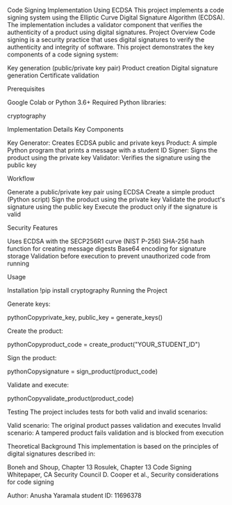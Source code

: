 Code Signing Implementation Using ECDSA
This project implements a code signing system using the Elliptic Curve Digital Signature Algorithm (ECDSA). The implementation includes a validator component that verifies the authenticity of a product using digital signatures.
Project Overview
Code signing is a security practice that uses digital signatures to verify the authenticity and integrity of software. This project demonstrates the key components of a code signing system:

Key generation (public/private key pair)
Product creation
Digital signature generation
Certificate validation

Prerequisites

Google Colab or Python 3.6+
Required Python libraries:

cryptography



Implementation Details
Key Components

Key Generator: Creates ECDSA public and private keys
Product: A simple Python program that prints a message with a student ID
Signer: Signs the product using the private key
Validator: Verifies the signature using the public key

Workflow

Generate a public/private key pair using ECDSA
Create a simple product (Python script)
Sign the product using the private key
Validate the product's signature using the public key
Execute the product only if the signature is valid

Security Features

Uses ECDSA with the SECP256R1 curve (NIST P-256)
SHA-256 hash function for creating message digests
Base64 encoding for signature storage
Validation before execution to prevent unauthorized code from running

Usage

Installation
!pip install cryptography
Running the Project

Generate keys:

pythonCopyprivate_key, public_key = generate_keys()

Create the product:

pythonCopyproduct_code = create_product("YOUR_STUDENT_ID")

Sign the product:

pythonCopysignature = sign_product(product_code)

Validate and execute:

pythonCopyvalidate_product(product_code)

Testing
The project includes tests for both valid and invalid scenarios:

Valid scenario: The original product passes validation and executes
Invalid scenario: A tampered product fails validation and is blocked from execution

Theoretical Background
This implementation is based on the principles of digital signatures described in:

Boneh and Shoup, Chapter 13
Rosulek, Chapter 13
Code Signing Whitepaper, CA Security Council
D. Cooper et al., Security considerations for code signing

Author: Anusha Yaramala
student ID: 11696378
